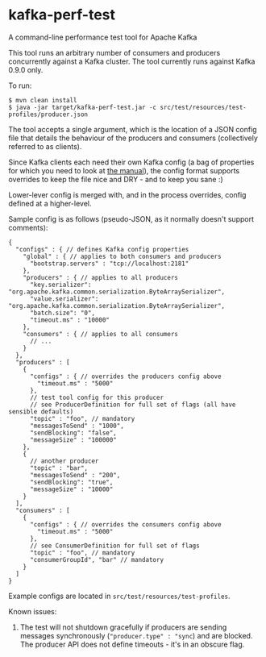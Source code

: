 # kafka-perf-test
A command-line performance test tool for Apache Kafka

This tool runs an arbitrary number of consumers and producers concurrently against a Kafka cluster.
The tool currently runs against Kafka 0.9.0 only.

To run:

    $ mvn clean install
    $ java -jar target/kafka-perf-test.jar -c src/test/resources/test-profiles/producer.json

The tool accepts a single argument, which is the location of a JSON config file that details
the behaviour of the producers and consumers (collectively referred to as clients).

Since Kafka clients each need their own Kafka config (a bag of properties for which you need
to look at [the manual](http://kafka.apache.org/documentation.html#configuration)),
the config format supports overrides to keep the file nice and DRY - and to keep you sane :)

Lower-lever config is merged with, and in the process overrides, config defined at a higher-level.

Sample config is as follows (pseudo-JSON, as it normally doesn't support comments):

    {
      "configs" : { // defines Kafka config properties
        "global" : { // applies to both consumers and producers
          "bootstrap.servers" : "tcp://localhost:2181"
        },
        "producers" : { // applies to all producers
          "key.serializer": "org.apache.kafka.common.serialization.ByteArraySerializer",
          "value.serializer": "org.apache.kafka.common.serialization.ByteArraySerializer",
          "batch.size": "0",
          "timeout.ms" : "10000"
        },
        "consumers" : { // applies to all consumers
          // ...
        }
      },
      "producers" : [
        {
          "configs" : { // overrides the producers config above
            "timeout.ms" : "5000"
          },
          // test tool config for this producer
          // see ProducerDefinition for full set of flags (all have sensible defaults)
          "topic" : "foo", // mandatory
          "messagesToSend" : "1000",
          "sendBlocking": "false",
          "messageSize" : "100000"
        },
        {
          // another producer
          "topic" : "bar",
          "messagesToSend" : "200",
          "sendBlocking": "true",
          "messageSize" : "10000"
        }
      ],
      "consumers" : [
        {
          "configs" : { // overrides the consumers config above
            "timeout.ms" : "5000"
          },
          // see ConsumerDefinition for full set of flags
          "topic" : "foo", // mandatory
          "consumerGroupId", "bar" // mandatory
        }
      ]
    }

Example configs are located in `src/test/resources/test-profiles`.

Known issues:

1. The test will not shutdown gracefully if producers are sending messages synchronously (`"producer.type" : "sync`) and are blocked. The producer API does not define timeouts - it's in an obscure flag. 